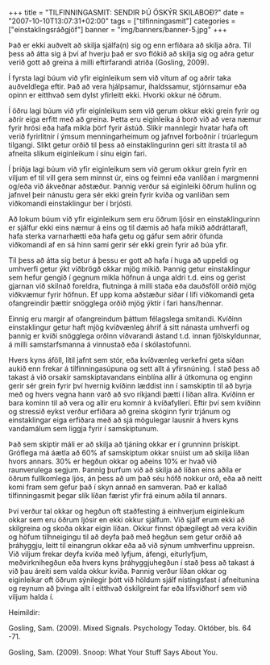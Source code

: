 +++
title = "TILFINNINGASMIT: SENDIR ÞÚ ÓSKÝR SKILABOÐ?"
date = "2007-10-10T13:07:31+02:00"
tags = ["tilfinningasmit"]
categories = ["einstaklingsráðgjöf"]
banner = "img/banners/banner-5.jpg"
+++

Það er ekki auðvelt að skilja sjálfa(n) sig og enn erfiðara að skilja aðra. Til þess að átta sig á því af hverju það er svo flókið að skilja sig og aðra getur verið gott að greina á milli eftirfarandi atriða (Gosling, 2009).

Í fyrsta lagi búum við yfir eiginleikum sem við vitum af og aðrir taka auðveldlega eftir. Það að vera hjálpsamur, íhaldssamur, stjórnsamur eða opinn er eitthvað sem dylst yfirleitt ekki. Hvorki okkur né öðrum.

Í öðru lagi búum við yfir eiginleikum sem við gerum okkur ekki grein fyrir og aðrir eiga erfitt með að greina. Þetta eru eiginleika á borð við að vera næmur fyrir hrósi eða hafa mikla þörf fyrir ástúð. Slíkir mannlegir hvatar hafa oft verið fyrirlitnir í ýmsum menningarheimum og jafnvel forboðnir í trúarlegum tilgangi. Slíkt getur orðið til þess að einstaklingurinn geri sitt ítrasta til að afneita slíkum eiginleikum í sínu eigin fari.

Í þriðja lagi búum við yfir eiginleikum sem við gerum okkur grein fyrir en viljum ef til vill gera sem minnst úr, eins og feimni eða vanlíðan í margmenni og/eða við ákveðnar aðstæður. Þannig verður sá eiginleiki öðrum hulinn og jafnvel þeir nánustu gera sér ekki grein fyrir kvíða og vanlíðan sem viðkomandi einstaklingur ber í brjósti.

Að lokum búum við yfir eiginleikum sem eru öðrum ljósir en einstaklingurinn er sjálfur ekki eins næmur á eins og til dæmis að hafa mikið aðdráttarafl, hafa sterka varnarhætti eða hafa getu og gáfur sem aðrir öfunda viðkomandi af en sá hinn sami gerir sér ekki grein fyrir að búa yfir.

Til þess að átta sig betur á þessu er gott að hafa í huga að uppeldi og umhverfi getur ýkt viðbrögð okkar mjög mikið. Þannig getur einstaklingur sem hefur gengið í gegnum mikla höfnun á unga aldri t.d. eins og gerist gjarnan við skilnað foreldra, flutninga á milli staða eða dauðsföll orðið mjög viðkvæmur fyrir höfnun. Ef upp koma aðstæður síðar í lífi viðkomandi geta ofangreindir þættir snögglega orðið mjög ýktir í fari hans/hennar.

Einnig eru margir af ofangreindum þáttum félagslega smitandi. Kvíðinn einstaklingur getur haft mjög kvíðvænleg áhrif á sitt nánasta umhverfi og þannig er kvíði snögglega orðinn viðvarandi ástand t.d. innan fjölskyldunnar, á milli samstarfsmanna á vinnustað eða í skólastofunni.

Hvers kyns áföll, lítil jafnt sem stór, eða kvíðvænleg verkefni geta síðan aukið enn frekar á tilfinningasúpuna og sett allt á yfirsnúning. Í stað þess að takast á við orsakir samskiptavandans einblína allir á útkomuna og enginn gerir sér grein fyrir því hvernig kvíðinn læddist inn í samskiptin til að byrja með og hvers vegna hann varð að svo ríkjandi þætti í líðan allra. Kvíðinn er bara kominn til að vera og allir eru komnir á kvíðafyllerí. Eftir því sem kvíðinn og stressið eykst verður erfiðara að greina skóginn fyrir trjánum og einstaklingar eiga erfiðara með að sjá mögulegar lausnir á hvers kyns vandamálum sem liggja fyrir í samskiptunum.

Það sem skiptir máli er að skilja að tjáning okkar er í grunninn þrískipt. Gróflega má áætla að 60% af samskiptum okkar snúist um að skilja líðan hvors annars. 30% er hegðun okkar og aðeins 10% er hvað við raunverulega segjum. Þannig þurfum við að skilja að líðan eins aðila er öðrum fullkomlega ljós, án þess að um það séu höfð nokkur orð, eða að neitt komi fram sem gefur það í skyn annað en samveran. Það er kallað tilfinningasmit þegar slík líðan færist yfir frá einum aðila til annars.

Því verður tal okkar og hegðun oft staðfesting á einhverjum eiginleikum okkar sem eru öðrum ljósir en ekki okkur sjálfum. Við sjálf erum ekki að skilgreina og skoða okkar eigin líðan. Okkur finnst óþægilegt að vera kvíðin og höfum tilhneigingu til að deyfa það með hegðun sem getur orðið að þráhyggju, leitt til einangrun okkar eða að við sýnum umhverfinu uppreisn. Við viljum frekar deyfa kvíða með lyfjum, áfengi, eiturlyfjum, meðvirknihegðun eða hvers kyns þráhyggjuhegðun í stað þess að takast á við þau áreiti sem valda okkur kvíða. Þannig verður líðan okkar og eiginleikar oft öðrum sýnilegir þótt við höldum sjálf nístingsfast í afneitunina og reynum að þvinga allt í eitthvað óskilgreint far eða lífsviðhorf sem við viljum halda í.

Heimildir:

Gosling, Sam. (2009). Mixed Signals. Psychology Today. Október, bls. 64 -71.

Gosling, Sam. (2009). Snoop: What Your Stuff Says About You.
